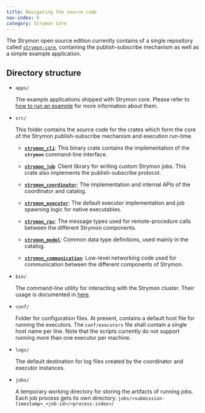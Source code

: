 ```yaml
---
title: Navigating the source code
nav-index: 6
category: Strymon Core
---
```


The Strymon open source edition currently contains of a single repository
called [`strymon-core`](https://github.com/strymon-system/strymon-core),
containing the publish-subscribe mechanism as well as a simple
example application.

## Directory structure

 - `apps/`

   The example applications shipped with Strymon core. Please refer to
   [how to run an example](running-the-example) for more information about
   them.

 - `src/`

   This folder contains the source code for the crates which form the core of
   the Strymon publish-subscribe mechanism and execution run-time.

    - **[`strymon_cli`]**: This binary crate contains the implementation of the
      **`strymon`** command-line interface.

    - **[`strymon_job`]**: Client library for writing custom Strymon jobs. This
      crate also implements the publish-subscribe protocol.

    - **[`strymon_coordinator`]**: The implementation and internal APIs of the
       coordinator and catalog.

    - **[`strymon_executor`]**: The default executor implementation and job
       spawning logic for native executables.

    - **[`strymon_rpc`]**: The message types used for remote-procedure calls
       between the different Strymon components.

    - **[`strymon_model`]**: Common data type definitions, used mainly in the
      catalog.

    - **[`strymon_communication`]**: Low-level networking code used for
       communication between the different components of Strymon.

 - `bin/`

   The command-line utility for interacting with the Strymon cluster. Their
   usage is documented in [here](command-line-interface).

 - `conf/`

   Folder for configuration files. At present, contains a default host file
   for running the executors. The `conf/executors` file shall contain a
   single host name per line. Note that the scripts currently do not
   support running more than one executor per machine.

  - `logs/`

    The default destination for log files created by the coordinator and
    executor instances.

  - `jobs/`

    A temporary working directory for storing the artifacts of running jobs.
    Each job process gets its own directory:
    `jobs/<submission-timestamp>_<job-id>/<process-index>/`

[`strymon_cli`]: command-line-interface
[`strymon_job`]: https://strymon-system.github.io/strymon-core/strymon_job/index.html
[`strymon_coordinator`]: https://strymon-system.github.io/strymon-core/strymon_coordinator/index.html
[`strymon_executor`]: https://strymon-system.github.io/strymon-core/strymon_executor/index.html
[`strymon_rpc`]: https://strymon-system.github.io/strymon-core/strymon_rpc/index.html
[`strymon_model`]: https://strymon-system.github.io/strymon-core/strymon_model/index.html
[`strymon_communication`]: https://strymon-system.github.io/strymon-core/strymon_communication/index.html
